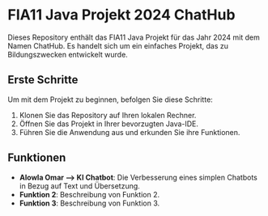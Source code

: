 # FIA11 Java Projekt 2024 ChatHub

Dieses Repository enthält das FIA11 Java Projekt für das Jahr 2024 mit dem Namen ChatHub. Es handelt sich um ein einfaches Projekt, das zu Bildungszwecken entwickelt wurde.

## Erste Schritte

Um mit dem Projekt zu beginnen, befolgen Sie diese Schritte:

1. Klonen Sie das Repository auf Ihren lokalen Rechner.
2. Öffnen Sie das Projekt in Ihrer bevorzugten Java-IDE.
3. Führen Sie die Anwendung aus und erkunden Sie ihre Funktionen.

## Funktionen

- **Alowla Omar --> KI Chatbot**: Die Verbesserung eines simplen Chatbots in Bezug auf Text und Übersetzung.
- **Funktion 2**: Beschreibung von Funktion 2.
- **Funktion 3**: Beschreibung von Funktion 3.
